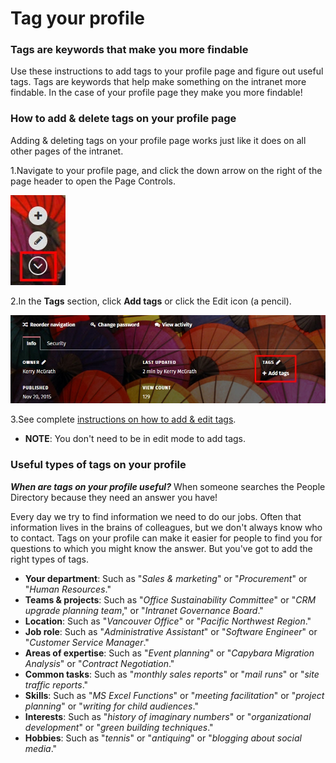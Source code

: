 # Tag your profile



### Tags are keywords that make you more findable

Use these instructions to add tags to your profile page and figure out useful tags. Tags are keywords that help make something on the intranet more findable. In the case of your profile page they make you more findable!

### How to add & delete tags on your profile page

Adding & deleting tags on your profile page works just like it does on all other pages of the intranet.

1.Navigate to your profile page, and click the down arrow on the right of the page header to open the Page Controls.

![](../../.gitbook/assets/1%20%2852%29.jpg)

2.In the **Tags** section, click **Add tags** or click the Edit icon \(a pencil\).

![](../../.gitbook/assets/2%20%2861%29.jpg)



3.See complete [instructions on how to add & edit tags](../tags/add-and-delete-tags.md).

* **NOTE**: You don't need to be in edit mode to add tags.

### Useful types of tags on your profile

_**When are tags on your profile useful?**_ When someone searches the People Directory because they need an answer you have!  
  
Every day we try to find information we need to do our jobs. Often that information lives in the brains of colleagues, but we don't always know who to contact. Tags on your profile can make it easier for people to find you for questions to which you might know the answer. But you've got to add the right types of tags.

* **Your department**: Such as "_Sales & marketing_" or "_Procurement_" or "_Human Resources_."
* **Teams & projects**: Such as "_Office Sustainability Committee_" or "_CRM upgrade planning team_," or "_Intranet Governance Board_."
* **Location**: Such as "_Vancouver Office_" or "_Pacific Northwest Region_."
* **Job role**: Such as "_Administrative Assistant_" or "_Software Engineer_" or "_Customer Service Manager_."
* **Areas of expertise**: Such as "_Event planning_" or "_Capybara Migration Analysis_" or "_Contract Negotiation_."
* **Common tasks**: Such as "_monthly sales reports_" or "_mail runs_" or "_site traffic reports_."
* **Skills**: Such as "_MS Excel Functions_" or "_meeting facilitation_" or "_project planning_" or "_writing for child audiences_."
* **Interests**: Such as "_history of imaginary numbers_" or "_organizational development_" or "_green building techniques_."
* **Hobbies**: Such as "_tennis_" or "_antiquing_" or "_blogging about social media_."

